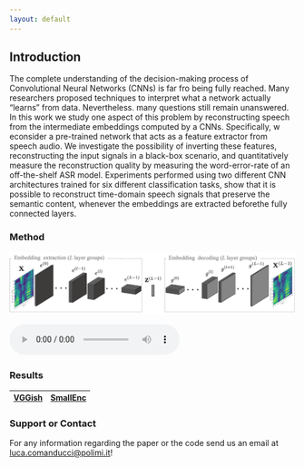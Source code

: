 ```yaml
---
layout: default
---
```



## Introduction

The complete understanding of the decision-making process  of  Convolutional  Neural  Networks  (CNNs)  is  far  fro being fully reached. Many researchers proposed techniques to interpret what a network actually “learns” from data. Nevertheless. many  questions  still  remain  unanswered.  In  this  work  we  study one  aspect  of  this  problem  by  reconstructing  speech  from  the intermediate  embeddings  computed  by  a  CNNs.  Specifically,  w econsider  a  pre-trained  network  that  acts  as  a  feature  extractor from  speech  audio.  We  investigate  the  possibility  of  inverting these  features,  reconstructing  the  input  signals  in  a  black-box scenario,  and  quantitatively  measure  the  reconstruction  quality by measuring the word-error-rate of an off-the-shelf ASR model. Experiments  performed  using  two  different  CNN  architectures trained for six different classification tasks, show that it is possible to   reconstruct   time-domain   speech  signals  that  preserve  the semantic content, whenever the embeddings are extracted beforethe  fully  connected  layers.

### Method

![Image](images/home/pipeline_1.png)

<audio controls>
<source src="audio/LJ049-0209.wav" type="audio/mpeg">
Your browser does not support the audio element.
</audio>

### Results


|[VGGish](/vggish_results.md)|[SmallEnc](https://github.com/)|
|---|---|



### Support or Contact
For any information regarding the paper or the code send us an email at <luca.comanducci@polimi.it>!
